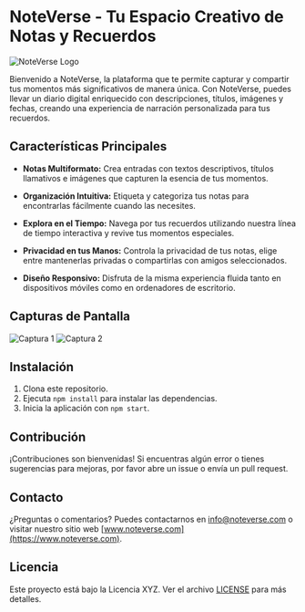 # NoteVerse - Tu Espacio Creativo de Notas y Recuerdos

![NoteVerse Logo](link_a_tu_logo.png)

Bienvenido a NoteVerse, la plataforma que te permite capturar y compartir tus momentos más significativos de manera única. Con NoteVerse, puedes llevar un diario digital enriquecido con descripciones, títulos, imágenes y fechas, creando una experiencia de narración personalizada para tus recuerdos.

## Características Principales

- **Notas Multiformato:** Crea entradas con textos descriptivos, títulos llamativos e imágenes que capturen la esencia de tus momentos.

- **Organización Intuitiva:** Etiqueta y categoriza tus notas para encontrarlas fácilmente cuando las necesites.

- **Explora en el Tiempo:** Navega por tus recuerdos utilizando nuestra línea de tiempo interactiva y revive tus momentos especiales.

- **Privacidad en tus Manos:** Controla la privacidad de tus notas, elige entre mantenerlas privadas o compartirlas con amigos seleccionados.

- **Diseño Responsivo:** Disfruta de la misma experiencia fluida tanto en dispositivos móviles como en ordenadores de escritorio.

## Capturas de Pantalla

![Captura 1](captura1.png)
![Captura 2](captura2.png)

## Instalación

1. Clona este repositorio.
2. Ejecuta `npm install` para instalar las dependencias.
3. Inicia la aplicación con `npm start`.

## Contribución

¡Contribuciones son bienvenidas! Si encuentras algún error o tienes sugerencias para mejoras, por favor abre un issue o envía un pull request.

## Contacto

¿Preguntas o comentarios? Puedes contactarnos en info@noteverse.com o visitar nuestro sitio web [www.noteverse.com](https://www.noteverse.com).

## Licencia

Este proyecto está bajo la Licencia XYZ. Ver el archivo [LICENSE](LICENSE) para más detalles.
